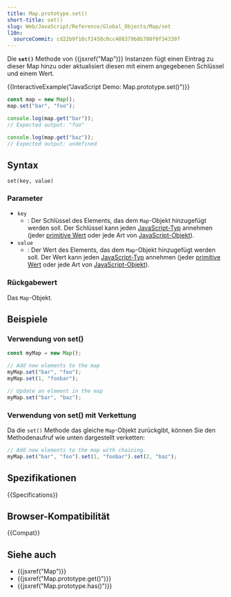 ```yaml
---
title: Map.prototype.set()
short-title: set()
slug: Web/JavaScript/Reference/Global_Objects/Map/set
l10n:
  sourceCommit: cd22b9f18cf2450c0cc488379b8b780f0f343397
---
```


Die **`set()`** Methode von {{jsxref("Map")}} Instanzen fügt einen Eintrag zu dieser Map hinzu oder aktualisiert diesen mit einem angegebenen Schlüssel und einem Wert.

{{InteractiveExample("JavaScript Demo: Map.prototype.set()")}}

```js interactive-example
const map = new Map();
map.set("bar", "foo");

console.log(map.get("bar"));
// Expected output: "foo"

console.log(map.get("baz"));
// Expected output: undefined
```

## Syntax

```js-nolint
set(key, value)
```

### Parameter

- `key`
  - : Der Schlüssel des Elements, das dem `Map`-Objekt hinzugefügt werden soll. Der Schlüssel kann jeden [JavaScript-Typ](/de/docs/Web/JavaScript/Guide/Data_structures) annehmen (jeder [primitive Wert](/de/docs/Web/JavaScript/Guide/Data_structures#primitive_values) oder jede Art von [JavaScript-Objekt](/de/docs/Web/JavaScript/Guide/Data_structures#objects)).
- `value`
  - : Der Wert des Elements, das dem `Map`-Objekt hinzugefügt werden soll. Der Wert kann jeden [JavaScript-Typ](/de/docs/Web/JavaScript/Guide/Data_structures) annehmen (jeder [primitive Wert](/de/docs/Web/JavaScript/Guide/Data_structures#primitive_values) oder jede Art von [JavaScript-Objekt](/de/docs/Web/JavaScript/Guide/Data_structures#objects)).

### Rückgabewert

Das `Map`-Objekt.

## Beispiele

### Verwendung von set()

```js
const myMap = new Map();

// Add new elements to the map
myMap.set("bar", "foo");
myMap.set(1, "foobar");

// Update an element in the map
myMap.set("bar", "baz");
```

### Verwendung von set() mit Verkettung

Da die `set()` Methode das gleiche `Map`-Objekt zurückgibt, können Sie den
Methodenaufruf wie unten dargestellt verketten:

```js
// Add new elements to the map with chaining.
myMap.set("bar", "foo").set(1, "foobar").set(2, "baz");
```

## Spezifikationen

{{Specifications}}

## Browser-Kompatibilität

{{Compat}}

## Siehe auch

- {{jsxref("Map")}}
- {{jsxref("Map.prototype.get()")}}
- {{jsxref("Map.prototype.has()")}}
